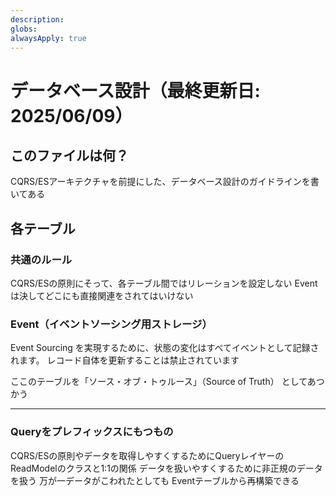 ```yaml
---
description: 
globs: 
alwaysApply: true
---
```

# データベース設計（最終更新日: 2025/06/09）

## このファイルは何？
CQRS/ESアーキテクチャを前提にした、データベース設計のガイドラインを書いてある

## 各テーブル
### 共通のルール
CQRS/ESの原則にそって、各テーブル間ではリレーションを設定しない
Eventは決してどこにも直接関連をされてはいけない

### **Event（イベントソーシング用ストレージ）**

Event Sourcing を実現するために、状態の変化はすべてイベントとして記録されます。
レコード自体を更新することは禁止されています

ここのテーブルを「ソース・オブ・トゥルース」（Source of Truth） としてあつかう

---

### Queryをプレフィックスにもつもの
CQRS/ESの原則やデータを取得しやすくするためにQueryレイヤーのReadModelのクラスと1:1の関係
データを扱いやすくするために非正規のデータを扱う
万が一データがこわれたとしても Eventテーブルから再構築できる
